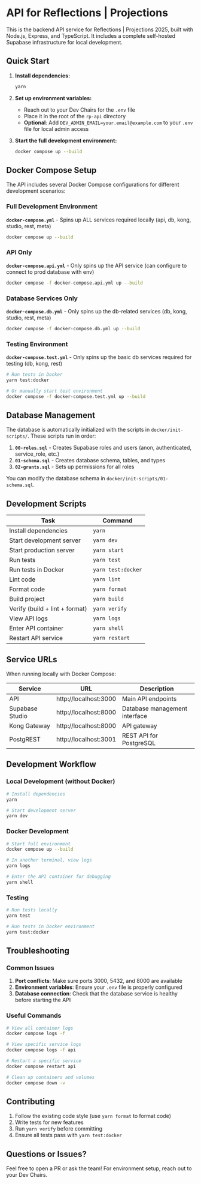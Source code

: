 # API for Reflections | Projections

This is the backend API service for Reflections | Projections 2025, built with Node.js, Express, and TypeScript. It includes a complete self-hosted Supabase infrastructure for local development.

## Quick Start

1. **Install dependencies:**
   ```bash
   yarn
   ```

2. **Set up environment variables:**
   - Reach out to your Dev Chairs for the `.env` file
   - Place it in the root of the `rp-api` directory
   - **Optional**: Add `DEV_ADMIN_EMAIL=your.email@example.com` to your `.env` file for local admin access

3. **Start the full development environment:**
   ```bash
   docker compose up --build
   ```

## Docker Compose Setup

The API includes several Docker Compose configurations for different development scenarios:

### Full Development Environment
**`docker-compose.yml`** - Spins up ALL services required locally (api, db, kong, studio, rest, meta)

```bash
docker compose up --build
```

### API Only
**`docker-compose.api.yml`** - Only spins up the API service (can configure to connect to prod database with env)

```bash
docker compose -f docker-compose.api.yml up --build
```

### Database Services Only
**`docker-compose.db.yml`** - Only spins up the db-related services (db, kong, studio, rest, meta)

```bash
docker compose -f docker-compose.db.yml up --build
```

### Testing Environment
**`docker-compose.test.yml`** - Only spins up the basic db services required for testing (db, kong, rest)

```bash
# Run tests in Docker
yarn test:docker

# Or manually start test environment
docker compose -f docker-compose.test.yml up --build
```

## Database Management

The database is automatically initialized with the scripts in `docker/init-scripts/`. These scripts run in order:

1. **`00-roles.sql`** - Creates Supabase roles and users (anon, authenticated, service_role, etc.)
2. **`01-schema.sql`** - Creates database schema, tables, and types
3. **`02-grants.sql`** - Sets up permissions for all roles

You can modify the database schema in `docker/init-scripts/01-schema.sql`.

## Development Scripts

| Task | Command |
|------|---------|
| Install dependencies | `yarn` |
| Start development server | `yarn dev` |
| Start production server | `yarn start` |
| Run tests | `yarn test` |
| Run tests in Docker | `yarn test:docker` |
| Lint code | `yarn lint` |
| Format code | `yarn format` |
| Build project | `yarn build` |
| Verify (build + lint + format) | `yarn verify` |
| View API logs | `yarn logs` |
| Enter API container | `yarn shell` |
| Restart API service | `yarn restart` |

## Service URLs

When running locally with Docker Compose:

| Service | URL | Description |
|---------|-----|-------------|
| API | http://localhost:3000 | Main API endpoints |
| Supabase Studio | http://localhost:8000 | Database management interface |
| Kong Gateway | http://localhost:8000 | API gateway |
| PostgREST | http://localhost:3001 | REST API for PostgreSQL |

## Development Workflow

### Local Development (without Docker)
```bash
# Install dependencies
yarn

# Start development server
yarn dev
```

### Docker Development
```bash
# Start full environment
docker compose up --build

# In another terminal, view logs
yarn logs

# Enter the API container for debugging
yarn shell
```

### Testing
```bash
# Run tests locally
yarn test

# Run tests in Docker environment
yarn test:docker
```

## Troubleshooting

### Common Issues

1. **Port conflicts**: Make sure ports 3000, 5432, and 8000 are available
2. **Environment variables**: Ensure your `.env` file is properly configured
3. **Database connection**: Check that the database service is healthy before starting the API

### Useful Commands

```bash
# View all container logs
docker compose logs -f

# View specific service logs
docker compose logs -f api

# Restart a specific service
docker compose restart api

# Clean up containers and volumes
docker compose down -v
```

## Contributing

1. Follow the existing code style (use `yarn format` to format code)
2. Write tests for new features
3. Run `yarn verify` before committing
4. Ensure all tests pass with `yarn test:docker`

## Questions or Issues?

Feel free to open a PR or ask the team! For environment setup, reach out to your Dev Chairs.
